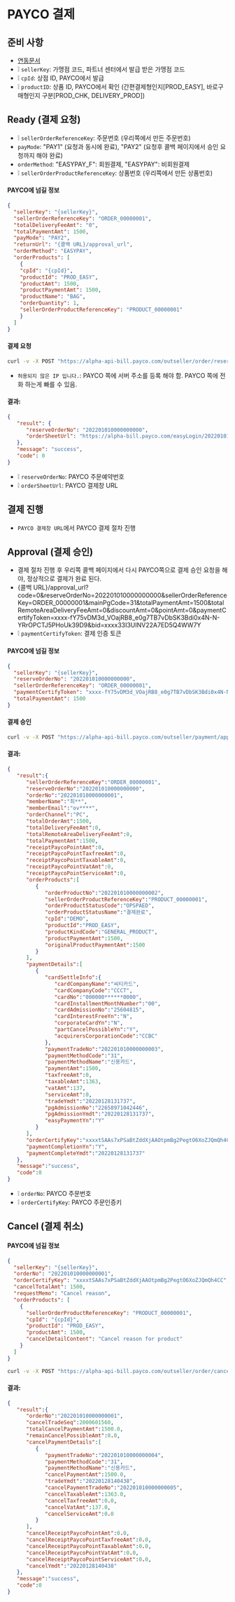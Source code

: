 # PAYCO 결제
## 준비 사항
* [연동문서](./CA_PAYCO_연동_가이드_v1.1.9.36.pdf)
* ❕ `sellerKey`: 가맹점 코드, 파트너 센터에서 발급 받은 가맹점 코드
* ❕ `cpId`: 상점 ID, PAYCO에서 발급
* ❕ `productID`: 상품 ID, PAYCO에서 확인 (간편결제형인지[PROD_EASY], 바로구매형인지 구분[PROD_CHK, DELIVERY_PROD])

## Ready (결제 요청)
* ❕ `sellerOrderReferenceKey`: 주문번호 (우리쪽에서 만든 주문번호)
* `payMode`: "PAY1" (요청과 동시에 완료), "PAY2" (요청후 콜백 페이지에서 승인 요청까지 해야 완료)
* `orderMethod`: "EASYPAY_F": 회원결제, "EASYPAY": 비회원결제
* ❕ `sellerOrderProductReferenceKey`: 상품번호 (우리쪽에서 만든 상품번호)
#### PAYCO에 넘길 정보
```json
{
  "sellerKey": "{sellerKey}",
  "sellerOrderReferenceKey": "ORDER_00000001",
  "totalDeliveryFeeAmt": "0",
  "totalPaymentAmt": 1500,
  "payMode": "PAY2",
  "returnUrl": "{콜백 URL}/approval_url",
  "orderMethod": "EASYPAY",
  "orderProducts": [
    {
    "cpId": "{cpId}",
    "productId": "PROD_EASY",
    "productAmt": 1500,
    "productPaymentAmt": 1500,
    "productName": "BAG",
    "orderQuantity": 1,
    "sellerOrderProductReferenceKey": "PRODUCT_00000001"
    }
  ]
}
```
#### 결제 요청
```sh
curl -v -X POST "https://alpha-api-bill.payco.com/outseller/order/reserve" -H "Content-Type: application/json" -d "{\"sellerKey\": \"DEMO\", \"sellerOrderReferenceKey\": \"ORDER_00000001\", \"totalPaymentAmt\": 1500, \"payMode\": \"PAY2\", \"returnUrl\": \"http://localhost:8080/api/v1/paycopay/approval_url\", \"orderMethod\": \"EASYPAY\", \"orderProducts\": [{\"cpId\": \"DEMO\", \"productId\": \"PROD_EASY\", \"productAmt\": 1500, \"productPaymentAmt\": 1500, \"productName\": \"BAG\", \"orderQuantity\": 1, \"sellerOrderProductReferenceKey\": \"PRODUCT_00000001\"}]}"
```
* `허용되지 않은 IP 입니다.`: PAYCO 쪽에 서버 주소를 등록 해야 함. PAYCO 쪽에 전화 하는게 빠를 수 있음.

#### 결과:
```json
{
   "result": {
      "reserveOrderNo": "202201010000000000",
      "orderSheetUrl": "https://alpha-bill.payco.com/easyLogin/202201010000000000"
   },
   "message": "success",
   "code": 0
}
```
* ❕ `reserveOrderNo`: PAYCO 주문예약번호
* ❕ `orderSheetUrl`: PAYCO 결제창 URL

## 결제 진행
* `PAYCO 결제창 URL`에서 PAYCO 결제 절차 진행

## Approval (결제 승인)
* 결제 절차 진행 후 우리쪽 콜백 페이지에서 다시 PAYCO쪽으로 결제 승인 요청을 해야, 정상적으로 결제가 완료 된다.
* {콜백 URL}/approval_url?code=0&reserveOrderNo=202201010000000000&sellerOrderReferenceKey=ORDER_00000001&mainPgCode=31&totalPaymentAmt=1500&totalRemoteAreaDeliveryFeeAmt=0&discountAmt=0&pointAmt=0&paymentCertifyToken=xxxx-fY75vDM3d_VOajRB8_e0g7TB7vDbSK3Bdi0x4N-N-YRrOPCTJ5PHoUk39D9&bid=xxxx33I3UINV22A7ED5Q4WW7Y
* ❕ `paymentCertifyToken`: 결제 인증 토큰

#### PAYCO에 넘길 정보
```json
{
  "sellerKey": "{sellerKey}",
  "reserveOrderNo": "202201010000000000",
  "sellerOrderReferenceKey": "ORDER_00000001",
  "paymentCertifyToken": "xxxx-fY75vDM3d_VOajRB8_e0g7TB7vDbSK3Bdi0x4N-N-YRrOPCTJ5PHoUk39D9",
  "totalPaymentAmt": 1500
}
```

#### 결제 승인
```sh
curl -v -X POST "https://alpha-api-bill.payco.com/outseller/payment/approval" -H "Content-Type: application/json" -d "{\"sellerKey\": \"DEMO\", \"reserveOrderNo\": \"202201010000000000\", \"sellerOrderReferenceKey\": \"ORDER_00000001\", \"paymentCertifyToken\": \"xxxx-fY75vDM3d_VOajRB8_e0g7TB7vDbSK3Bdi0x4N-N-YRrOPCTJ5PHoUk39D9\", \"totalPaymentAmt\": 1500}"
```

#### 결과:
```json
{
   "result":{
      "sellerOrderReferenceKey":"ORDER_00000001",
      "reserveOrderNo":"202201010000000000",
      "orderNo":"202201010000000001",
      "memberName":"최**",
      "memberEmail":"ov****",
      "orderChannel":"PC",
      "totalOrderAmt":1500,
      "totalDeliveryFeeAmt":0,
      "totalRemoteAreaDeliveryFeeAmt":0,
      "totalPaymentAmt":1500,
      "receiptPaycoPointAmt":0,
      "receiptPaycoPointTaxfreeAmt":0,
      "receiptPaycoPointTaxableAmt":0,
      "receiptPaycoPointVatAmt":0,
      "receiptPaycoPointServiceAmt":0,
      "orderProducts":[
         {
            "orderProductNo":"202201010000000002",
            "sellerOrderProductReferenceKey":"PRODUCT_00000001",
            "orderProductStatusCode":"OPSPAED",
            "orderProductStatusName":"결제완료",
            "cpId":"DEMO",
            "productId":"PROD_EASY",
            "productKindCode":"GENERAL_PRODUCT",
            "productPaymentAmt":1500,
            "originalProductPaymentAmt":1500
         }
      ],
      "paymentDetails":[
         {
            "cardSettleInfo":{
               "cardCompanyName":"씨티카드",
               "cardCompanyCode":"CCCT",
               "cardNo":"000000******0000",
               "cardInstallmentMonthNumber":"00",
               "cardAdmissionNo":"25604815",
               "cardInterestFreeYn":"N",
               "corporateCardYn":"N",
               "partCancelPossibleYn":"Y",
               "acquirersCorporationCode":"CCBC"
            },
            "paymentTradeNo":"202201010000000003",
            "paymentMethodCode":"31",
            "paymentMethodName":"신용카드",
            "paymentAmt":1500,
            "taxfreeAmt":0,
            "taxableAmt":1363,
            "vatAmt":137,
            "serviceAmt":0,
            "tradeYmdt":"20220128131737",
            "pgAdmissionNo":"22658971042446",
            "pgAdmissionYmdt":"20220128131737",
            "easyPaymentYn":"Y"
         }
      ],
      "orderCertifyKey":"xxxxtSAAs7xPSaBtZddXjAAOtpmBg2PegtO6XoZJQmQh4CC",
      "paymentCompletionYn":"Y",
      "paymentCompleteYmdt":"20220128131737"
   },
   "message":"success",
   "code":0
}
```
* ❕ `orderNo`: PAYCO 주문번호
* ❕ `orderCertifyKey`: PAYCO 주문인증키

## Cancel (결제 취소)
#### PAYCO에 넘길 정보
```json
{
  "sellerKey": "{sellerKey}",
  "orderNo": "202201010000000001",
  "orderCertifyKey": "xxxxtSAAs7xPSaBtZddXjAAOtpmBg2PegtO6XoZJQmQh4CC",
  "cancelTotalAmt": 1500,
  "requestMemo": "Cancel reason",
  "orderProducts": [
    {
      "sellerOrderProductReferenceKey": "PRODUCT_00000001",
      "cpId": "{cpId}",
      "productId": "PROD_EASY",
      "productAmt": 1500,
      "cancelDetailContent": "Cancel reason for product"
    }
  ]
}
```
```sh
curl -v -X POST "https://alpha-api-bill.payco.com/outseller/order/cancel" -H "Content-Type: application/json" -d "{\"sellerKey\": \"DEMO\", \"orderNo\": \"202201010000000001\", \"orderCertifyKey\": \"xxxxtSAAs7xPSaBtZddXjAAOtpmBg2PegtO6XoZJQmQh4CC\", \"cancelTotalAmt\": 1500, \"requestMemo\": \"Cancel reason\", \"orderProducts\": [{\"sellerOrderProductReferenceKey\": \"PRODUCT_00000001\", \"cpId\": \"DEMO\", \"productId\": \"PROD_EASY\", \"productAmt\": 1500, \"cancelDetailContent\": \"Cancel reason for product\"}]}"
```

#### 결과:
```json
{
   "result":{
      "orderNo":"202201010000000001",
      "cancelTradeSeq":2000601560,
      "totalCancelPaymentAmt":1500.0,
      "remainCancelPossibleAmt":0.0,
      "cancelPaymentDetails":[
         {
            "paymentTradeNo":"202201010000000004",
            "paymentMethodCode":"31",
            "paymentMethodName":"신용카드",
            "cancelPaymentAmt":1500.0,
            "tradeYmdt":"20220128140438",
            "cancelPaymentTradeNo":"202201010000000005",
            "cancelTaxableAmt":1363.0,
            "cancelTaxfreeAmt":0.0,
            "cancelVatAmt":137.0,
            "cancelServiceAmt":0.0
         }
      ],
      "cancelReceiptPaycoPointAmt":0.0,
      "cancelReceiptPaycoPointTaxfreeAmt":0.0,
      "cancelReceiptPaycoPointTaxableAmt":0.0,
      "cancelReceiptPaycoPointVatAmt":0.0,
      "cancelReceiptPaycoPointServiceAmt":0.0,
      "cancelYmdt":"20220128140438"
   },
   "message":"success",
   "code":0
}
```

